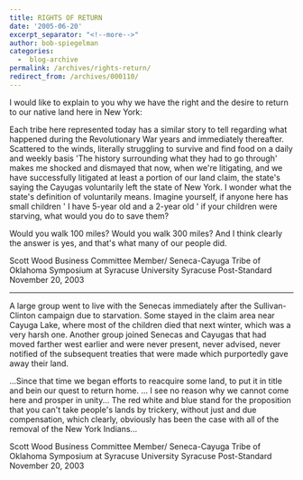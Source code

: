 ```yaml
---
title: RIGHTS OF RETURN
date: '2005-06-20'
excerpt_separator: "<!--more-->"
author: bob-spiegelman
categories:
  -  blog-archive
permalink: /archives/rights-return/
redirect_from: /archives/000110/
---
```


I would like to explain to you why we have the right and the desire to return to our native land here in New York:

Each tribe here represented today has a similar story to tell regarding what happened during the Revolutionary War years and immediately thereafter. Scattered to the winds, literally struggling to survive and find food on a daily and weekly basis 'The history surrounding what they had to go through' makes me shocked and dismayed that now, when we're litigating, and we have successfully litigated at least a portion of our land claim, the state's saying the Cayugas voluntarily left the state of New York. I wonder what the state's definition of voluntarily means. Imagine yourself, if anyone here has small children ' I have 5-year old and a 2-year old ' if your children were starving, what would you do to save them?

Would you walk 100 miles? Would you walk 300 miles? And I think clearly the answer is yes, and that's what many of our people did.

Scott Wood
Business Committee Member/
Seneca-Cayuga Tribe of Oklahoma
Symposium at Syracuse University
Syracuse Post-Standard
November 20, 2003

***

A large group went to live with the Senecas immediately after the Sullivan-Clinton campaign due to starvation. Some stayed in the claim area near Cayuga Lake, where most of the children died that next winter, which was a very harsh one. Another group joined Senecas and Cayugas that had moved farther west earlier and were never present, never advised, never notified of the subsequent treaties that were made which purportedly gave away their land.

...Since that time we began efforts to reacquire some land, to put it in title and bein our quest to return home. ... I see no reason why we cannot come here and prosper in unity... The red white and blue stand for the proposition that you can't take people's lands by trickery, without just and due compensation, which clearly, obviously has been the case with all of the removal of the New York Indians...

Scott Wood
Business Committee Member/
Seneca-Cayuga Tribe of Oklahoma
Symposium at Syracuse University
Syracuse Post-Standard
November 20, 2003
